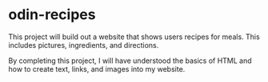 # odin-recipes
This project will build out a website that shows users recipes for meals. This includes pictures, ingredients, and directions.

By completing this project, I will have understood the basics of HTML and how to create text, links, and images into my website.